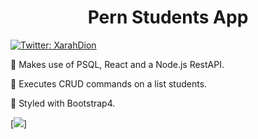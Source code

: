 <h1 align="center">Pern Students App</h1>
<p>
  <a href="https://twitter.com/XarahDion" target="_blank">
    <img alt="Twitter: XarahDion" src="https://img.shields.io/twitter/follow/XarahDion.svg?style=social" />
  </a>
</p>

<p>📌 Makes use of PSQL, React and a Node.js RestAPI.</p>
<p>📌 Executes CRUD commands on a list students. </p>
<p>📌 Styled with Bootstrap4. </p>


[<img src="https://res.cloudinary.com/dojn5va73/image/upload/v1673445455/pern-app_bo14mq.png" >]
